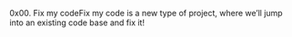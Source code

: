 0x00. Fix my codeFix my code is a new type of project, where we’ll jump into an existing code base and fix it!
